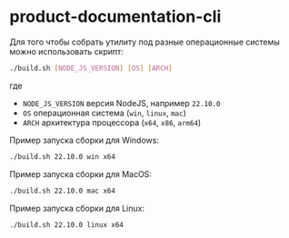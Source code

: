 # product-documentation-cli
Для того чтобы собрать утилиту под разные операционные системы можно использовать скрипт:
```bash
./build.sh [NODE_JS_VERSION] [OS] [ARCH]
```
где 
- `NODE_JS_VERSION` версия NodeJS, например `22.10.0`
- `OS` операционная система (`win`, `linux`, `mac`)
- `ARCH` архитектура процессора (`x64`, `x86`, `arm64`) 

Пример запуска сборки для Windows:
```bash
./build.sh 22.10.0 win x64
```

Пример запуска сборки для MacOS:
```bash
./build.sh 22.10.0 mac x64
```

Пример запуска сборки для Linux:
```bash
./build.sh 22.10.0 linux x64
```
